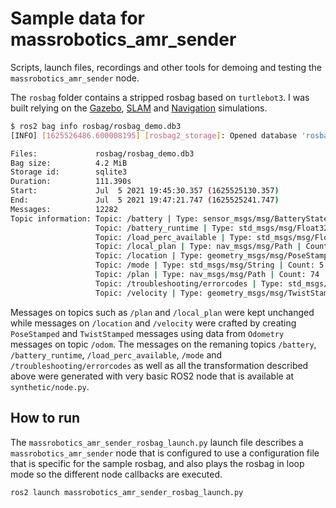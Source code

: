 # Sample data for massrobotics_amr_sender

Scripts, launch files, recordings and other tools for demoing and testing the `massrobotics_amr_sender` node.

The `rosbag` folder contains a stripped rosbag based on `turtlebot3`. I was built relying on the [Gazebo](https://emanual.robotis.com/docs/en/platform/turtlebot3/simulation/#gazebo-simulation), [SLAM](https://emanual.robotis.com/docs/en/platform/turtlebot3/slam_simulation/) and [Navigation](https://emanual.robotis.com/docs/en/platform/turtlebot3/nav_simulation/) simulations.

```bash
$ ros2 bag info rosbag/rosbag_demo.db3
[INFO] [1625526486.600008195] [rosbag2_storage]: Opened database 'rosbag_demo.db3' for READ_ONLY.

Files:             rosbag/rosbag_demo.db3
Bag size:          4.2 MiB
Storage id:        sqlite3
Duration:          111.390s
Start:             Jul  5 2021 19:45:30.357 (1625525130.357)
End:               Jul  5 2021 19:47:21.747 (1625525241.747)
Messages:          12282
Topic information: Topic: /battery | Type: sensor_msgs/msg/BatteryState | Count: 111 | Serialization Format: cdr
                   Topic: /battery_runtime | Type: std_msgs/msg/Float32 | Count: 37 | Serialization Format: cdr
                   Topic: /load_perc_available | Type: std_msgs/msg/Float32 | Count: 22 | Serialization Format: cdr
                   Topic: /local_plan | Type: nav_msgs/msg/Path | Count: 1453 | Serialization Format: cdr
                   Topic: /location | Type: geometry_msgs/msg/PoseStamped | Count: 5273 | Serialization Format: cdr
                   Topic: /mode | Type: std_msgs/msg/String | Count: 5 | Serialization Format: cdr
                   Topic: /plan | Type: nav_msgs/msg/Path | Count: 74 | Serialization Format: cdr
                   Topic: /troubleshooting/errorcodes | Type: std_msgs/msg/String | Count: 37 | Serialization Format: cdr
                   Topic: /velocity | Type: geometry_msgs/msg/TwistStamped | Count: 5270 | Serialization Format: cdr
```

Messages on topics such as `/plan` and `/local_plan` were kept unchanged while messages on `/location` and `/velocity` were crafted by creating `PoseStamped` and `TwistStamped` messages using data from `Odometry` messages on topic `/odom`. The messages on the remaning topics `/battery`, `/battery_runtime`, `/load_perc_available`, `/mode` and `/troubleshooting/errorcodes` as well as all the transformation described above were generated with very basic ROS2 node that is available at `synthetic/node.py`.

## How to run

The `massrobotics_amr_sender_rosbag_launch.py` launch file describes a `massrobotics_amr_sender` node that is configured to use a configuration file that is specific for the sample rosbag, and also plays the rosbag in loop mode so the different node callbacks are executed.

```bash
ros2 launch massrobotics_amr_sender_rosbag_launch.py
```
